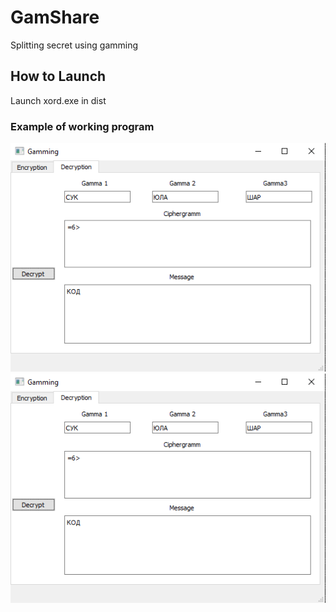 # GamShare
Splitting secret using gamming

## How to Launch
Launch xord.exe in dist

### Example of working program
![test image](https://github.com/UnDevil665/GamShare/blob/master/ecryption%20example.png)
![test image](https://github.com/UnDevil665/GamShare/blob/master/ecryption%20example.png)

